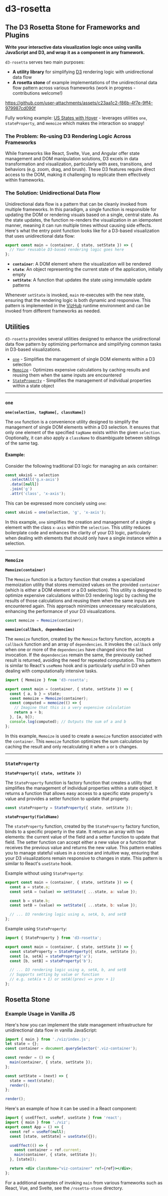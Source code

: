 # d3-rosetta

## The D3 Rosetta Stone for Frameworks and Plugins

**Write your interactive data visualization logic once using vanilla JavaScript and D3, and wrap it as a component in any framework.**

`d3-rosetta` serves two main purposes:

- **A utility library** for simplifying [D3](https://d3js.org/) rendering logic with unidirectional data flow
- **A rosetta stone** of example implementations of the unidirectional data flow pattern across various frameworks (work in progress - contributions welcome!)

https://github.com/user-attachments/assets/c23aa1c2-f86b-4f7e-9ff4-979987cd090f

Fully working example: [US States with Hover](https://vizhub.com/curran/us-states-with-hover?edit=files&file=index.js) - leverages utilities `one`, `stateProperty`, and `memoize` which makes the interaction so snappy!

### The Problem: Re-using D3 Rendering Logic Across Frameworks

While frameworks like React, Svelte, Vue, and Angular offer state management and DOM manipulation solutions, D3 excels in data transformation and visualization, particularly with axes, transitions, and behaviors (e.g. zoom, drag, and brush). These D3 features require direct access to the DOM, making it challenging to replicate them effectively within frameworks.

### The Solution: Unidirectional Data Flow

Unidirectional data flow is a pattern that can be cleanly invoked from multiple frameworks. In this paradigm, a single function is responsible for updating the DOM or rendering visuals based on a single, central state. As the state updates, the function re-renders the visualization in an idempotent manner, meaning it can run multiple times without causing side effects. Here's what the entry point function looks like for a D3-based visualization that uses unidirectional data flow:

```js
export const main = (container, { state, setState }) => {
  // Your reusable D3-based rendering logic goes here
};
```

- **`container`**: A DOM element where the visualization will be rendered
- **`state`**: An object representing the current state of the application, initially empty
- **`setState`**: A function that updates the state using immutable update patterns

Whenever `setState` is invoked, `main` re-executes with the new state, ensuring that the rendering logic is both dynamic and responsive. This pattern is implemented in the [VizHub](https://vizhub.com/) runtime environment and can be invoked from different frameworks as needed.

## Utilities

`d3-rosetta` provides several utilities designed to enhance the unidirectional data flow pattern by optimizing performance and simplifying common tasks in D3-based visualizations.

- [`one`](#one) - Simplifies the management of single DOM elements within a D3 selection
- [`Memoize`](#Memoize) - Optimizes expensive calculations by caching results and reusing them when the same inputs are encountered
- [`StateProperty`](#StateProperty) - Simplifies the management of individual properties within a state object

---

### `one`

**`one(selection, tagName[, className])`**

The `one` function is a convenience utility designed to simplify the management of single DOM elements within a D3 selection. It ensures that only one element of the specified `tagName` exists within the given `selection`. Ooptionally, it can also apply a `className` to disambiguate between siblings of the same tag.

#### Example:

Consider the following traditional D3 logic for managing an axis container:

```js
const xAxisG = selection
  .selectAll('g.x-axis')
  .data([null])
  .join('g')
  .attr('class', 'x-axis');
```

This can be expressed more concisely using `one`:

```js
const xAxisG = one(selection, 'g', 'x-axis');
```

In this example, `one` simplifies the creation and management of a single `g` element with the class `x-axis` within the `selection`. This utility reduces boilerplate code and enhances the clarity of your D3 logic, particularly when dealing with elements that should only have a single instance within a selection.

---

### `Memoize`

**`Memoize(container)`**

The `Memoize` function is a factory function that creates a specialized memoization utility that stores memoized values on the provided `container` (which is either a DOM element or a D3 selection). This utility is designed to optimize expensive calculations within D3 rendering logic by caching the results of those calculations and reusing them when the same inputs are encountered again. This approach minimizes unnecessary recalculations, enhancing the performance of your D3 visualizations.

```js
const memoize = Memoize(container);
```

**`memoize(callback, dependencies)`**

The `memoize` function, created by the `Memoize` factory function, accepts a `callback` function and an array of `dependencies`. It invokes the `callback` only when one or more of the `dependencies` have changed since the last invocation. If the `dependencies` remain the same, the previously cached result is returned, avoiding the need for repeated computation. This pattern is similar to React's `useMemo` hook and is particularly useful in D3 when dealing with computationally intensive tasks.

```js
import { Memoize } from 'd3-rosetta';

export const main = (container, { state, setState }) => {
  const { a, b } = state;
  const memoize = Memoize(container);
  const computed = memoize(() => {
    // Imagine that this is a very expensive calculation
    return a + b;
  }, [a, b]);
  console.log(computed); // Outputs the sum of a and b
};
```

In this example, `Memoize` is used to create a `memoize` function associated with the `container`. This `memoize` function optimizes the sum calculation by caching the result and only recalculating it when `a` or `b` changes.

---

### `StateProperty`

**`StateProperty({ state, setState })`**

The `StateProperty` function is factory function that creates a utility that simplifies the management of individual properties within a state object. It returns a function that allows easy access to a specific state property's value and provides a setter function to update that property.

```js
const stateProperty = StateProperty({ state, setState });
```

**`stateProperty(fieldName)`**

The `stateProperty` function, created by the `StateProperty` factory function, binds to a specific property in the state. It returns an array with two elements: the current value of the field and a setter function to update that field. The setter function can accept either a new value or a function that receives the previous value and returns the new value. This pattern enables you to manage stateful values in a concise and intuitive way, ensuring that your D3 visualizations remain responsive to changes in state. This pattern is similar to React's `useState` hook.

Example without using `StateProperty`:

```js
export const main = (container, { state, setState }) => {
  const a = state.a;
  const setA = (value) => setState({ ...state, a: value });

  const b = state.b;
  const setB = (value) => setState({ ...state, b: value });

  // ... D3 rendering logic using a, setA, b, and setB
};
```

Example using `StateProperty`:

```js
import { StateProperty } from 'd3-rosetta';

export const main = (container, { state, setState }) => {
  const stateProperty = StateProperty({ state, setState });
  const [a, setA] = stateProperty('a');
  const [b, setB] = stateProperty('b');

  // ... D3 rendering logic using a, setA, b, and setB
  // Supports setting by value or function
  // e.g. setA(a + 1) or setA((prev) => prev + 1)
};
```

## Rosetta Stone

### Example Usage in Vanilla JS

Here's how you can implement the state management infrastructure for unidirectional data flow in vanilla JavaScript:

```js
import { main } from './viz/index.js';
let state = {};
const container = document.querySelector('.viz-container');

const render = () => {
  main(container, { state, setState });
};

const setState = (next) => {
  state = next(state);
  render();
};

render();
```

Here's an example of how it can be used in a React component:

```jsx
import { useEffect, useRef, useState } from 'react';
import { main } from './viz';
export const App = () => {
  const ref = useRef(null);
  const [state, setState] = useState({});

  useEffect(() => {
    const container = ref.current;
    main(container, { state, setState });
  }, [state]);

  return <div className="viz-container" ref={ref}></div>;
};
```

For a additional examples of invoking `main` from various frameworks such as React, Vue, and Svelte, see the `/rosetta-stone` directory.
